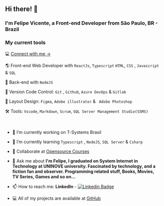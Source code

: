 ## Hi there! 👋

### I'm Felipe Vicente, a Front-end Developer from São Paulo, BR - Brazil
 
 ### My current tools
 
💻 [Connect with me ->](https://felipe-gomes-vicente.github.io/portfolio-v1/)
 
🌎 Front-end Web Developer with `ReactJs`, `Typescript` `HTML`, `CSS` , `Javascript` & `SQL`

📡 Back-end with `NodeJS`

🧰 Version Code Control: `Git` , `Github`, `Azure DevOps` & `Gitlab`

🎨 Layout Design: `Figma`, `Adobe illustrator` & ` Adobe Photoshop`

🛠️ Tools: `Vscode`, `Markdown`, `Scrum`, `SQL Server Management Studio(SSMS)`

 <br>
 
- 🚀  I’m currently working on T-Systems Brasil
- 🌱 I’m currently learning `Typescript` , `NodeJS`, `SQL Server` & `Csharp`
- 👯 Collaborate at [Opensource Courses](https://web-opensources-courses.vercel.app)
- 💬 Ask me about **I'm Felipe, I graduated on System Internet in Technology at UNINOVE university. Fascinated by technology, and a fiction fan and observer. Programming related stuff, Books, Movies, TV Series, Games and so on...**
- 📫 How to reach me: **LinkedIn** - [![Linkedin Badge](https://img.shields.io/badge/-FelipeVicente-blue?style=flat-square&logo=Linkedin&logoColor=white&link=https://www.linkedin.com/in/felipe-gomes-vicente/)](https://www.linkedin.com/in/felipe-gomes-vicente/) 

- 💻 All of my projects are available at [GitHub](https://github.com/felipe-gomes-vicente/)

<br>



